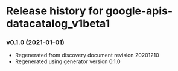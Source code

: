 # Release history for google-apis-datacatalog_v1beta1

### v0.1.0 (2021-01-01)

* Regenerated from discovery document revision 20201210
* Regenerated using generator version 0.1.0

